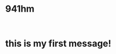 # 941hm
<!doctype html>
<html>
<head>
  <meta charset="utf-8">
  <title>test</title>
</head>
<body>
  <h1>this is my first message!</h1>
</body>
</html>
